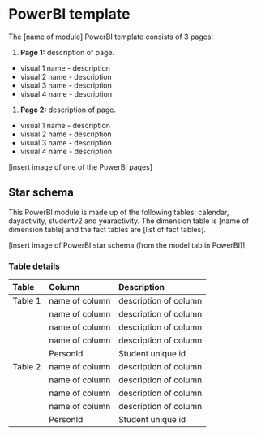 # PowerBI template

The [name of module] PowerBI template consists of 3 pages:
1. **Page 1:** description of page.
- visual 1 name - description 
- visual 2 name - description 
- visual 3 name - description
- visual 4 name - description

1. **Page 2:** description of page.
- visual 1 name - description 
- visual 2 name - description 
- visual 3 name - description
- visual 4 name - description

[insert image of one of the PowerBI pages]

## Star schema
This PowerBI module is made up of the following tables: calendar, dayactivity, studentv2 and yearactivity. The dimension table is [name of dimension table] and the fact tables are [list of fact tables].

[insert image of PowerBI star schema (from the model tab in PowerBI)]

### Table details
| Table | Column   | Description   |
| :------------- | :---------- | :----------- |
| Table 1 | name of column | description of column |
| | name of column | description of column |
| | name of column | description of column |
| | name of column | description of column |
| | PersonId | Student unique id |
| Table 2 | name of column | description of column |
| | name of column | description of column |
| | name of column | description of column |
| | name of column | description of column |
| | PersonId | Student unique id |
